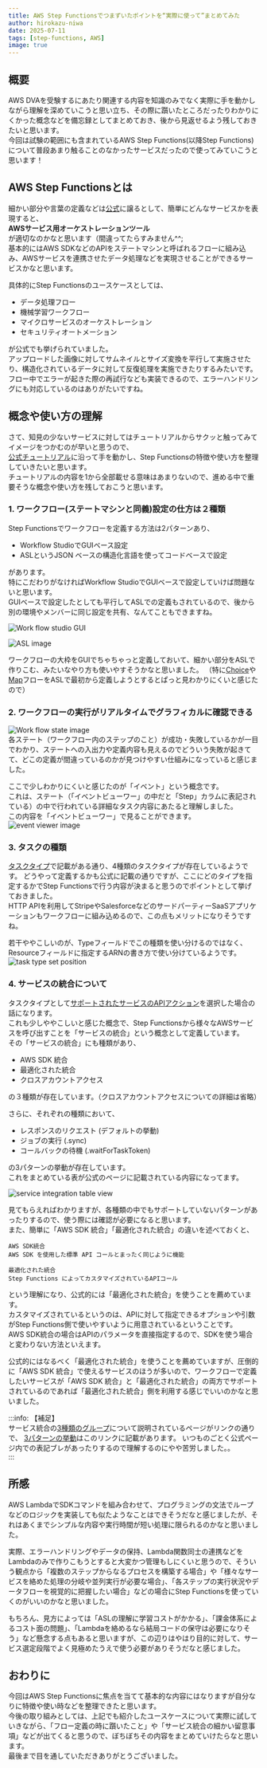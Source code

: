 ```yaml
---
title: AWS Step Functionsでつまずいたポイントを“実際に使って”まとめてみた
author: hirokazu-niwa
date: 2025-07-11
tags: [step-functions, AWS]
image: true
---
```


## 概要
AWS DVAを受験するにあたり関連する内容を知識のみでなく実際に手を動かしながら理解を深めていこうと思い立ち、その際に躓いたところだったりわかりにくかった概念などを備忘録としてまとめておき、後から見返せるよう残しておきたいと思います。  
今回は試験の範囲にも含まれているAWS Step Functions(以降Step Functions)について普段あまり触ることのなかったサービスだったので使ってみていこうと思います！  
  
## AWS Step Functionsとは
細かい部分や言葉の定義などは[公式](https://docs.aws.amazon.com/ja_jp/step-functions/latest/dg/welcome.html)に譲るとして、簡単にどんなサービスかを表現すると、  
**AWSサービス用オーケストレーションツール**  
が適切なのかなと思います（間違ってたらすみません^^;  
基本的にはAWS SDKなどのAPIをステートマシンと呼ばれるフローに組み込み、AWSサービスを連携させたデータ処理などを実現させることができるサービスかなと思います。  

具体的にStep Functionsのユースケースとしては、    
- データ処理フロー
- 機械学習ワークフロー
- マイクロサービスのオーケストレーション
- セキュリティオートメーション
  
が公式でも挙げられていました。  
アップロードした画像に対してサムネイルとサイズ変換を平行して実施させたり、構造化されているデータに対して反復処理を実施できたりするみたいです。  
フロー中でエラーが起きた際の再試行なども実装できるので、エラーハンドリングにも対応しているのはありがたいですね。  
  
## 概念や使い方の理解  
さて、知見の少ないサービスに対してはチュートリアルからサクッと触ってみてイメージをつかむのが早いと思うので、  
[公式チュートリアル](https://docs.aws.amazon.com/step-functions/latest/dg/getting-started.html)に沿って手を動かし、Step Functionsの特徴や使い方を整理していきたいと思います。  
チュートリアルの内容を1から全部載せる意味はあまりないので、進める中で重要そうな概念や使い方を残しておこうと思います。  
  
### 1. ワークフロー(ステートマシンと同義)設定の仕方は２種類
Step Functionsでワークフローを定義する方法は2パターンあり、
- Workflow StudioでGUIベース設定
- ASLというJSON ベースの構造化言語を使ってコードベースで設定  
  
があります。  
特にこだわりがなければWorkflow StudioでGUIベースで設定していけば問題ないと思います。  
GUIベースで設定したとしても平行してASLでの定義もされているので、後から別の環境やメンバーに同じ設定を共有、なんてこともできますね。  
  
![Work flow studio GUI](/img/blogs/2025/0711_aws_stepfunction_tips/image-2.png)  
  
![ASL image](/img/blogs/2025/0711_aws_stepfunction_tips/image-3.png)  
  
ワークフローの大枠をGUIでちゃちゃっと定義しておいて、細かい部分をASLで作りこむ、みたいなやり方も使いやすそうかなと思いました。
（特に[Choice](https://docs.aws.amazon.com/ja_jp/step-functions/latest/dg/state-choice.html)や[Map](https://docs.aws.amazon.com/ja_jp/step-functions/latest/dg/state-map.html)フローをASLで最初から定義しようとするとぱっと見わかりにくいと感じたので）  
  
### 2. ワークフローの実行がリアルタイムでグラフィカルに確認できる
![Work flow state image](/img/blogs/2025/0711_aws_stepfunction_tips/image.png)  
各ステート（ワークフロー内のステップのこと）が成功・失敗しているかが一目でわかり、ステートへの入出力や定義内容も見えるのでどういう失敗が起きてて、どこの定義が間違っているのかが見つけやすい仕組みになっていると感じました。  
  
ここで少しわかりにくいと感じたのが「イベント」という概念です。  
これは、ステート（「イベントビューワー」の中だと「Step」カラムに表記されている）の中で行われている詳細なタスク内容にあたると理解しました。  
この内容を「イベントビューワー」で見ることができます。  
![event viewer image](/img/blogs/2025/0711_aws_stepfunction_tips/image-1.png)  
  
### 3. タスクの種類  
[タスクタイプ](https://docs.aws.amazon.com/ja_jp/step-functions/latest/dg/state-task.html#task-types)で記載がある通り、4種類のタスクタイプが存在しているようです。
どうやって定義するかも公式に記載の通りですが、ここにどのタイプを指定するかでStep Functionsで行う内容が決まると思うのでポイントとして挙げておきました。  
HTTP APIを利用してStripeやSalesforceなどのサードパーティーSaaSアプリケーションもワークフローに組み込めるので、この点もメリットになりそうですね。  
  
若干ややこしいのが、Typeフィールドでこの種類を使い分けるのではなく、Resourceフィールドに指定するARNの書き方で使い分けているようです。  
![task type set position](/img/blogs/2025/0711_aws_stepfunction_tips/image-6.png)  
  
### 4. サービスの統合について  
タスクタイプとして[サポートされたサービスのAPIアクション](https://docs.aws.amazon.com/ja_jp/step-functions/latest/dg/state-task.html#state-task-connector)を選択した場合の話になります。  
これも少しややこしいと感じた概念で、Step Functionsから様々なAWSサービスを呼び出すことを「サービスの統合」という概念として定義しています。  
その「サービスの統合」にも種類があり、
- AWS SDK 統合
- 最適化された統合
- クロスアカウントアクセス
  
の３種類が存在しています。（クロスアカウントアクセスについての詳細は省略）  
  
さらに、それぞれの種類において、  
- レスポンスのリクエスト (デフォルトの挙動) 
- ジョブの実行 (.sync) 
- コールバックの待機 (.waitForTaskToken)  
  
の3パターンの挙動が存在しています。  
これをまとめている表が公式のページに記載されている内容になってます。  
  
![service integration table view](/img/blogs/2025/0711_aws_stepfunction_tips/image-4.png)  
  
見てもらえればわかりますが、各種類の中でもサポートしていないパターンがあったりするので、使う際には確認が必要になると思います。  
また、簡単に「AWS SDK 統合」「最適化された統合」の違いを述べておくと、  
```  
AWS SDK統合
AWS SDK を使用した標準 API コールとまったく同じように機能

最適化された統合
Step Functions によってカスタマイズされているAPIコール
```  
という理解になり、公式的には「最適化された統合」を使うことを薦めています。  
カスタマイズされているというのは、APIに対して指定できるオプションや引数がStep Functions側で使いやすいように用意されているということです。  
AWS SDK統合の場合はAPIのパラメータを直接指定するので、SDKを使う場合と変わりない方法といえます。  

公式的にはなるべく「最適化された統合」を使うことを薦めていますが、圧倒的に「AWS SDK 統合」で使えるサービスのほうが多いので、ワークフローで定義したいサービスが「AWS SDK 統合」と「最適化された統合」の両方でサポートされているのであれば「最適化された統合」側を利用する感じでいいのかなと思いました。  
  
:::info: 【補足】  
サービス統合の[3種類のグループ](https://docs.aws.amazon.com/ja_jp/step-functions/latest/dg/integrate-services.html)について説明されているページがリンクの通りで、
[3パターンの挙動](https://docs.aws.amazon.com/ja_jp/step-functions/latest/dg/integrate-optimized.html)はこのリンクに記載があります。
いつものごとく公式ページ内での表記ブレがあったりするので理解するのにやや苦労しました。。  
:::  
  
## 所感
AWS LambdaでSDKコマンドを組み合わせて、プログラミングの文法でループなどのロジックを実装しても似たようなことはできそうだなと感じましたが、それはあくまでシンプルな内容や実行時間が短い処理に限られるのかなと思いました。  
  
実際、エラーハンドリングやデータの保持、Lambda関数同士の連携などをLambdaのみで作りこもうとすると大変かつ管理もしにくいと思うので、そういう観点から「複数のステップからなるプロセスを構築する場合」や「様々なサービスを絡めた処理の分岐や並列実行が必要な場合」、「各ステップの実行状況やデータフローを視覚的に把握したい場合」などの場合にStep Functionsを使っていくのがいいのかなと思いました。  
  
もちろん、見方によっては「ASLの理解に学習コストがかかる」、「課金体系によるコスト面の問題」、「Lambdaを絡めるなら結局コードの保守は必要になりそう」など懸念する点もあると思いますが、この辺りはやはり目的に対して、サービス選定段階でよく見極めたうえで使う必要がありそうだなと感じました。  
  
## おわりに  
今回はAWS Step Functionsに焦点を当てて基本的な内容にはなりますが自分なりに特徴や使い時などを整理できたと思います。  
今後の取り組みとしては、上記でも紹介したユースケースについて実際に試していきながら、「フロー定義の時に躓いたこと」や「サービス統合の細かい留意事項」などが出てくると思うので、ぼちぼちその内容をまとめていけたらなと思います。  
最後まで目を通していただきありがとうございました。  

